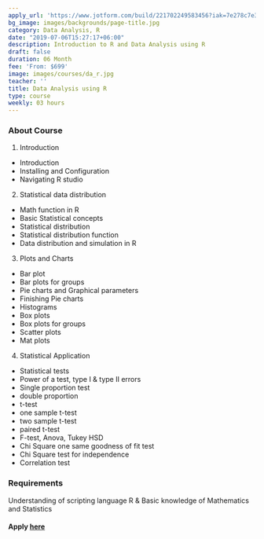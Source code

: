 ```yaml
---
apply_url: 'https://www.jotform.com/build/221702249583456?iak=7e278c7e35405af4114265453723d82e-1c1fc76adc730df7'
bg_image: images/backgrounds/page-title.jpg
category: Data Analysis, R
date: "2019-07-06T15:27:17+06:00"
description: Introduction to R and Data Analysis using R 
draft: false
duration: 06 Month
fee: 'From: $699'
image: images/courses/da_r.jpg
teacher: ''
title: Data Analysis using R
type: course
weekly: 03 hours
---
```



### About Course

1.   Introduction 
  - Introduction
  - Installing and Configuration
  - Navigating R studio  

2.  Statistical data distribution
  - Math function in R
  - Basic Statistical concepts
  - Statistical distribution
  - Statistical distribution function
  - Data distribution and simulation in R

3.  Plots and Charts
  - Bar plot
  - Bar plots for groups
  - Pie charts and Graphical parameters
  - Finishing Pie charts
  - Histograms
  - Box plots
  - Box plots for groups
  - Scatter plots
  - Mat plots
  
4.  Statistical Application
  - Statistical tests
  - Power of a test, type I & type II errors
  - Single proportion test
  - double proportion
  - t-test
  - one sample t-test
  - two sample t-test 
  - paired t-test
  - F-test, Anova, Tukey HSD
  - Chi Square one same goodness of fit test
  - Chi Square test for independence
  - Correlation test
  
### Requirements

Understanding of scripting language R & Basic knowledge of Mathematics and Statistics



#### Apply [here](/contact/)
